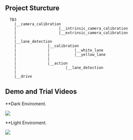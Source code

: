 ## Project Sturcture 
      TB3
        |__camera_calibration
        |                   |__intrinsic_camera_calibration
        |                   |__extrinsic_camera_calibration
        |
        |__lane_detection
        |              |__calibration
        |              |           |__white_lane
        |              |           |__yellow_lane
        |              |
        |              |__action
        |                      |__lane_detection
        |                   
        |__drive
                          


## Demo and Trial Videos

**Dark Enviroment.

<p float="middle">
  <img src="images/dark_autonomous.gif"/>
</p>


**Light Enviroment.

<p float="middle">
  <img src="images/light_autonomous.gif"/>
</p>
